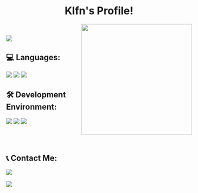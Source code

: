 <center><h1>Klfn's Profile!</h1></center>

<a href="https://www.klfn.site/"><img src="https://avatars.githubusercontent.com/u/97512153?v=4" width="300" align="right"></a>

<br>

<a href="https://open.spotify.com/artist/08OoIISROuIG0Hw8pVhYE6"><img src="https://img.shields.io/badge/-Isegye Idol-000000?style=flat&logo=spotify"/></a>

<h2><strong>💻 Languages: </strong></h2>
<a href="https://developer.mozilla.org/en-US/docs/Web/css"><img src="https://img.shields.io/badge/-css-1572b6?style=flat&logo=CSS3"/></a>
<a href="https://developer.mozilla.org/en/docs/Web/JavaScript"><img src="https://img.shields.io/badge/-JavaScript-BD9800?style=flat&logo=javascript"/></a>
<a href="https://nodejs.org/"><img src="https://img.shields.io/badge/-Node.js-4a7558?style=flat&logo=node.js"/></a>

<h2><strong>🛠️ Development Environment: </strong></h2>
<a href="https://www.microsoft.com/en-us/windows/get-windows-11?icid=MSCOM_QL_Windows"><img src="https://img.shields.io/badge/-Windows 11-00d2ff?style=flat&logo=windows"/></a>
<a href="https://code.visualstudio.com/"><img src="https://img.shields.io/badge/-Visual Studio Code-213c60?style=flat&logo=visualstudiocode"/></a>
<a href="https://github.com/microsoft/terminal"><img src="https://img.shields.io/badge/-Windows Terminal-242424?style=flat&logo=Windows Terminal"/></a>

<br><br>

<h2><strong>📞 Contact Me: </strong></h2>

<a><img src="https://img.shields.io/badge/-contact@culpung.xyz-000000?style=flat&logo=gmail"/></a>
<br></br>
<a href="https://discord.com/users/888619812677386260"><img align="left" src="https://lanyard.cnrad.dev/api/888619812677386260?bg=2E3440&animated=true&hideBadges=true&borderRadius=10px&idleMessage=Hi"/></a>

